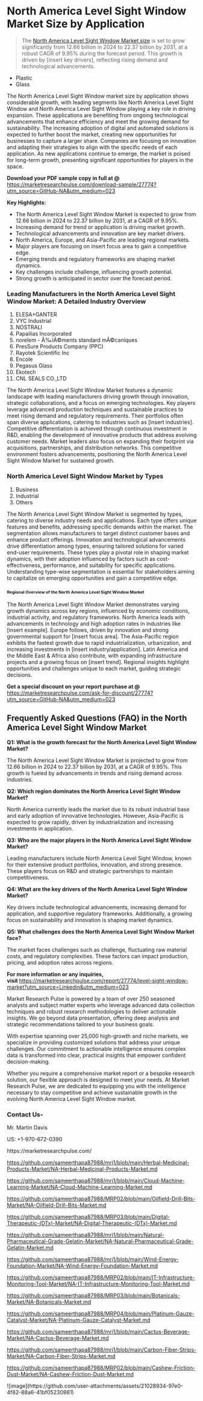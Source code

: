 <h1>North America Level Sight Window Market&nbsp;Size by Application</h1><blockquote><p>The <a href="https://marketresearchpulse.com/download-sample/27774?utm_source=GitHub-NA&amp;utm_medium=023">North America Level Sight Window Market size</a> is set to grow significantly from 12.66 billion in 2024 to 22.37 billion by 2031, at a robust CAGR of 9.95% during the forecast period. This growth is driven by [insert key drivers], reflecting rising demand and technological advancements.</p></blockquote><ul><li>Plastic<li> Glass</li></ul><p>The North America Level Sight Window market size by application shows considerable growth, with leading segments like North America Level Sight Window and North America Level Sight Window playing a key role in driving expansion. These applications are benefiting from ongoing technological advancements that enhance efficiency and meet the growing demand for sustainability. The increasing adoption of digital and automated solutions is expected to further boost the market, creating new opportunities for businesses to capture a larger share. Companies are focusing on innovation and adapting their strategies to align with the specific needs of each application. As new applications continue to emerge, the market is poised for long-term growth, presenting significant opportunities for players in the space.</p><p><strong>Download your PDF sample copy in full at @ </strong><a href="https://marketresearchpulse.com/download-sample/27774?utm_source=GitHub-NA&amp;utm_medium=023">https://marketresearchpulse.com/download-sample/27774?utm_source=GitHub-NA&amp;utm_medium=023</a></p><p><strong>Key Highlights: </strong></p><ul><li>The North America Level Sight Window Market is expected to grow from 12.66 billion in 2024 to 22.37 billion by 2031, at a CAGR of 9.95%.</li><li>Increasing demand for trend or application is driving market growth.</li><li>Technological advancements and innovation are key market drivers.</li><li>North America, Europe, and Asia-Pacific are leading regional markets.</li><li>Major players are focusing on insert focus area to gain a competitive edge.</li><li>Emerging trends and regulatory frameworks are shaping market dynamics.</li><li>Key challenges include challenge, influencing growth potential.</li><li>Strong growth is anticipated in sector over the forecast period.</li></ul><h3>Leading Manufacturers in the North America Level Sight Window Market: A Detailed Industry Overview</h3><ol><li>ELESA+GANTER</li><li>VYC Industrial</li><li>NOSTRALI</li><li>Papailias Incorporated</li><li>norelem - Ã‰lÃ©ments standard mÃ©caniques</li><li>PresSure Products Company (PPC)</li><li>Rayotek Scientific Inc</li><li>Encole</li><li>Pegasus Glass</li><li>Ekotech</li><li>CNL SEALS CO.,LTD</li></ol><div class="flex max-w-full flex-col flex-grow"><div class="min-h-8 text-message flex w-full flex-col items-end gap-2 whitespace-normal break-words [.text-message+&amp;]:mt-5" dir="auto" data-message-author-role="assistant" data-message-id="fd8432e4-4910-450d-b182-61b7bfb0a01f" data-message-model-slug="gpt-4o"><div class="flex w-full flex-col gap-1 empty:hidden first:pt-[3px]"><div class="markdown prose w-full break-words dark:prose-invert light"><p>The North America Level Sight Window Market features a dynamic landscape with leading manufacturers driving growth through innovation, strategic collaborations, and a focus on emerging technologies. Key players leverage advanced production techniques and sustainable practices to meet rising demand and regulatory requirements. Their portfolios often span diverse applications, catering to industries such as [insert industries]. Competitive differentiation is achieved through continuous investment in R&amp;D, enabling the development of innovative products that address evolving customer needs. Market leaders also focus on expanding their footprint via acquisitions, partnerships, and distribution networks. This competitive environment fosters advancements, positioning the North America Level Sight Window Market for sustained growth.</p></div></div></div></div><h3>North America Level Sight Window Market by Types</h3><ol><li>Business<li> Industrial<li> Others</li></ol><div class="flex max-w-full flex-col flex-grow"><div class="min-h-8 text-message flex w-full flex-col items-end gap-2 whitespace-normal break-words [.text-message+&amp;]:mt-5" dir="auto" data-message-author-role="assistant" data-message-id="084470be-0bb7-4664-bddf-5156b4f41249" data-message-model-slug="gpt-4o-mini"><div class="flex w-full flex-col gap-1 empty:hidden first:pt-[3px]"><div class="markdown prose w-full break-words dark:prose-invert light"><p>The North America Level Sight Window Market is segmented by types, catering to diverse industry needs and applications. Each type offers unique features and benefits, addressing specific demands within the market. The segmentation allows manufacturers to target distinct customer bases and enhance product offerings. Innovation and technological advancements drive differentiation among types, ensuring tailored solutions for varied end-user requirements. These types play a pivotal role in shaping market dynamics, with their adoption influenced by factors such as cost-effectiveness, performance, and suitability for specific applications. Understanding type-wise segmentation is essential for stakeholders aiming to capitalize on emerging opportunities and gain a competitive edge.</p></div></div></div></div><h3><span style="font-size: 11px;">Regional Overview of the North America Level Sight Window Market</span></h3><div class="flex max-w-full flex-col flex-grow"><div class="min-h-8 text-message flex w-full flex-col items-end gap-2 whitespace-normal break-words [.text-message+&amp;]:mt-5" dir="auto" data-message-author-role="assistant" data-message-id="e9038762-ce64-4e30-91c9-9bd413514231" data-message-model-slug="gpt-4o-mini"><div class="flex w-full flex-col gap-1 empty:hidden first:pt-[3px]"><div class="markdown prose w-full break-words dark:prose-invert light"><p>The North America Level Sight Window Market demonstrates varying growth dynamics across key regions, influenced by economic conditions, industrial activity, and regulatory frameworks. North America leads with advancements in technology and high adoption rates in industries like [insert example]. Europe follows, driven by innovation and strong governmental support for [insert focus area]. The Asia-Pacific region exhibits the fastest growth due to rapid industrialization, urbanization, and increasing investments in [insert industry/application]. Latin America and the Middle East &amp; Africa also contribute, with expanding infrastructure projects and a growing focus on [insert trend]. Regional insights highlight opportunities and challenges unique to each market, guiding strategic decisions.</p></div></div></div></div><p><strong>Get a special discount on your report purchase at @ </strong><a href="https://marketresearchpulse.com/ask-for-discount/27774?utm_source=GitHub-NA&amp;utm_medium=023">https://marketresearchpulse.com/ask-for-discount/27774?utm_source=GitHub-NA&amp;utm_medium=023</a></p><h2>Frequently Asked Questions (FAQ) in the North America Level Sight Window Market</h2><p><strong>Q1: What is the growth forecast for the North America Level Sight Window Market?</strong></p><p>The North America Level Sight Window Market is projected to grow from 12.66 billion in 2024 to 22.37 billion by 2031, at a CAGR of 9.95%. This growth is fueled by advancements in trends and rising demand across industries.</p><p><strong>Q2: Which region dominates the North America Level Sight Window Market?</strong></p><p>North America currently leads the market due to its robust industrial base and early adoption of innovative technologies. However, Asia-Pacific is expected to grow rapidly, driven by industrialization and increasing investments in application.</p><p><strong>Q3: Who are the major players in the North America Level Sight Window Market?</strong></p><p>Leading manufacturers include North America Level Sight Window, known for their extensive product portfolios, innovation, and strong presence. These players focus on R&amp;D and strategic partnerships to maintain competitiveness.</p><p><strong>Q4: What are the key drivers of the North America Level Sight Window Market?</strong></p><p>Key drivers include technological advancements, increasing demand for application, and supportive regulatory frameworks. Additionally, a growing focus on sustainability and innovation is shaping market dynamics.</p><p><strong>Q5: What challenges does the North America Level Sight Window Market face?</strong></p><p>The market faces challenges such as challenge, fluctuating raw material costs, and regulatory complexities. These factors can impact production, pricing, and adoption rates across regions.</p><p><strong>For more information or any inquiries, visit&nbsp;</strong><a href="https://marketresearchpulse.com/report/27774/level-sight-window-market?utm_source=Linkedin&utm_medium=023">https://marketresearchpulse.com/report/27774/level-sight-window-market?utm_source=Linkedin&utm_medium=023</a></p><p>Market Research Pulse is powered by a team of over 250 seasoned analysts and subject matter experts who leverage advanced data collection techniques and robust research methodologies to deliver actionable insights. We go beyond data presentation, offering deep analysis and strategic recommendations tailored to your business goals.</p><p>With expertise spanning over 25,000 high-growth and niche markets, we specialize in providing customized solutions that address your unique challenges. Our commitment to actionable intelligence ensures complex data is transformed into clear, practical insights that empower confident decision-making.</p><p>Whether you require a comprehensive market report or a bespoke research solution, our flexible approach is designed to meet your needs. At Market Research Pulse, we are dedicated to equipping you with the intelligence necessary to stay competitive and achieve sustainable growth in the evolving North America Level Sight Window market.</p><h3><strong>Contact Us-</strong></h3><p>Mr. Martin Davis</p><p>US: +1-970-672-0390</p><p>https://marketresearchpulse.com/</p><p><a href="https://github.com/sameerthapa87988/mri1/blob/main/Herbal-Medicinal-Products-Market/NA-Herbal-Medicinal-Products-Market.md">https://github.com/sameerthapa87988/mri1/blob/main/Herbal-Medicinal-Products-Market/NA-Herbal-Medicinal-Products-Market.md</a></p><p><a href="https://github.com/sameerthapa87988/mri1/blob/main/Cloud-Machine-Learning-Market/NA-Cloud-Machine-Learning-Market.md">https://github.com/sameerthapa87988/mri1/blob/main/Cloud-Machine-Learning-Market/NA-Cloud-Machine-Learning-Market.md</a></p><p><a href="https://github.com/sameerthapa87988/MRP02/blob/main/Oilfield-Drill-Bits-Market/NA-Oilfield-Drill-Bits-Market.md">https://github.com/sameerthapa87988/MRP02/blob/main/Oilfield-Drill-Bits-Market/NA-Oilfield-Drill-Bits-Market.md</a></p><p><a href="https://github.com/sameerthapa87988/MRP03/blob/main/Digital-Therapeutic-(DTx)-Market/NA-Digital-Therapeutic-(DTx)-Market.md">https://github.com/sameerthapa87988/MRP03/blob/main/Digital-Therapeutic-(DTx)-Market/NA-Digital-Therapeutic-(DTx)-Market.md</a></p><p><a href="https://github.com/sameerthapa87988/mri1/blob/main/Natural-Pharmaceutical-Grade-Gelatin-Market/NA-Natural-Pharmaceutical-Grade-Gelatin-Market.md">https://github.com/sameerthapa87988/mri1/blob/main/Natural-Pharmaceutical-Grade-Gelatin-Market/NA-Natural-Pharmaceutical-Grade-Gelatin-Market.md</a></p><p><a href="https://github.com/sameerthapa87988/mri1/blob/main/Wind-Energy-Foundation-Market/NA-Wind-Energy-Foundation-Market.md">https://github.com/sameerthapa87988/mri1/blob/main/Wind-Energy-Foundation-Market/NA-Wind-Energy-Foundation-Market.md</a></p><p><a href="https://github.com/sameerthapa87988/MRP02/blob/main/IT-Infrastructure-Monitoring-Tool-Market/NA-IT-Infrastructure-Monitoring-Tool-Market.md">https://github.com/sameerthapa87988/MRP02/blob/main/IT-Infrastructure-Monitoring-Tool-Market/NA-IT-Infrastructure-Monitoring-Tool-Market.md</a></p><p><a href="https://github.com/sameerthapa87988/MRP03/blob/main/Botanicals-Market/NA-Botanicals-Market.md">https://github.com/sameerthapa87988/MRP03/blob/main/Botanicals-Market/NA-Botanicals-Market.md</a></p><p><a href="https://github.com/sameerthapa87988/MRP04/blob/main/Platinum-Gauze-Catalyst-Market/NA-Platinum-Gauze-Catalyst-Market.md">https://github.com/sameerthapa87988/MRP04/blob/main/Platinum-Gauze-Catalyst-Market/NA-Platinum-Gauze-Catalyst-Market.md</a></p><p><a href="https://github.com/sameerthapa87988/mri1/blob/main/Cactus-Beverage-Market/NA-Cactus-Beverage-Market.md">https://github.com/sameerthapa87988/mri1/blob/main/Cactus-Beverage-Market/NA-Cactus-Beverage-Market.md</a></p><p><a href="https://github.com/sameerthapa87988/mri1/blob/main/Carbon-Fiber-Strips-Market/NA-Carbon-Fiber-Strips-Market.md">https://github.com/sameerthapa87988/mri1/blob/main/Carbon-Fiber-Strips-Market/NA-Carbon-Fiber-Strips-Market.md</a></p><p><a href="https://github.com/sameerthapa87988/MRP02/blob/main/Cashew-Friction-Dust-Market/NA-Cashew-Friction-Dust-Market.md">https://github.com/sameerthapa87988/MRP02/blob/main/Cashew-Friction-Dust-Market/NA-Cashew-Friction-Dust-Market.md</a></p>
![image](https://github.com/user-attachments/assets/21028934-97e0-4f82-88a6-41bf05230981)
